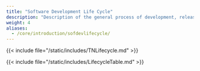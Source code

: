 ```yaml
---
title: "Software Development Life Cycle"
description: "Description of the general process of development, release, and patching of TrueNAS CORE versions."
weight: 4
aliases:
  - /core/introduction/sofdevlifecycle/
---
```


{{< include file="/static/includes/TNLifecycle.md" >}}

{{< include file="/static/includes/LifecycleTable.md" >}}
